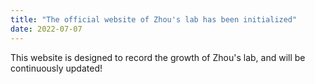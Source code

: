 ```yaml
---
title: "The official website of Zhou's lab has been initialized"
date: 2022-07-07
---
```

This website is designed to record the growth of Zhou's lab, and will
be continuously updated!
<br/>


